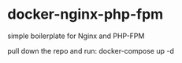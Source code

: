 # docker-nginx-php-fpm
simple boilerplate for Nginx and PHP-FPM

pull down the repo and run:
docker-compose up -d
